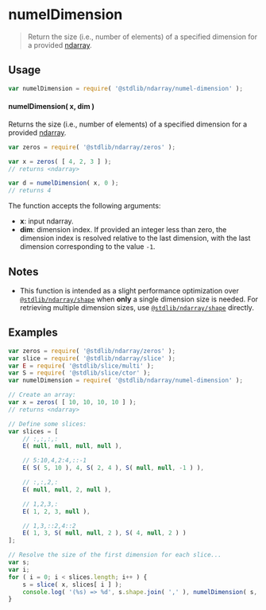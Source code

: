 <!--

@license Apache-2.0

Copyright (c) 2023 The Stdlib Authors.

Licensed under the Apache License, Version 2.0 (the "License");
you may not use this file except in compliance with the License.
You may obtain a copy of the License at

   http://www.apache.org/licenses/LICENSE-2.0

Unless required by applicable law or agreed to in writing, software
distributed under the License is distributed on an "AS IS" BASIS,
WITHOUT WARRANTIES OR CONDITIONS OF ANY KIND, either express or implied.
See the License for the specific language governing permissions and
limitations under the License.

-->

# numelDimension

> Return the size (i.e., number of elements) of a specified dimension for a provided [ndarray][@stdlib/ndarray/ctor].

<!-- Section to include introductory text. Make sure to keep an empty line after the intro `section` element and another before the `/section` close. -->

<section class="intro">

</section>

<!-- /.intro -->

<!-- Package usage documentation. -->

<section class="usage">

## Usage

```javascript
var numelDimension = require( '@stdlib/ndarray/numel-dimension' );
```

#### numelDimension( x, dim )

Returns the size (i.e., number of elements) of a specified dimension for a provided [ndarray][@stdlib/ndarray/ctor].

```javascript
var zeros = require( '@stdlib/ndarray/zeros' );

var x = zeros( [ 4, 2, 3 ] );
// returns <ndarray>

var d = numelDimension( x, 0 );
// returns 4
```

The function accepts the following arguments:

-   **x**: input ndarray.
-   **dim**: dimension index. If provided an integer less than zero, the dimension index is resolved relative to the last dimension, with the last dimension corresponding to the value `-1`.

</section>

<!-- /.usage -->

<!-- Package usage notes. Make sure to keep an empty line after the `section` element and another before the `/section` close. -->

<section class="notes">

## Notes

-   This function is intended as a slight performance optimization over [`@stdlib/ndarray/shape`][@stdlib/ndarray/shape] when **only** a single dimension size is needed. For retrieving multiple dimension sizes, use [`@stdlib/ndarray/shape`][@stdlib/ndarray/shape] directly.

</section>

<!-- /.notes -->

<!-- Package usage examples. -->

<section class="examples">

## Examples

<!-- eslint no-undef: "error" -->

<!-- eslint-disable new-cap -->

```javascript
var zeros = require( '@stdlib/ndarray/zeros' );
var slice = require( '@stdlib/ndarray/slice' );
var E = require( '@stdlib/slice/multi' );
var S = require( '@stdlib/slice/ctor' );
var numelDimension = require( '@stdlib/ndarray/numel-dimension' );

// Create an array:
var x = zeros( [ 10, 10, 10, 10 ] );
// returns <ndarray>

// Define some slices:
var slices = [
    // :,:,:,:
    E( null, null, null, null ),

    // 5:10,4,2:4,::-1
    E( S( 5, 10 ), 4, S( 2, 4 ), S( null, null, -1 ) ),

    // :,:,2,:
    E( null, null, 2, null ),

    // 1,2,3,:
    E( 1, 2, 3, null ),

    // 1,3,::2,4::2
    E( 1, 3, S( null, null, 2 ), S( 4, null, 2 ) )
];

// Resolve the size of the first dimension for each slice...
var s;
var i;
for ( i = 0; i < slices.length; i++ ) {
    s = slice( x, slices[ i ] );
    console.log( '(%s) => %d', s.shape.join( ',' ), numelDimension( s, 0 ) );
}
```

</section>

<!-- /.examples -->

<!-- Section to include cited references. If references are included, add a horizontal rule *before* the section. Make sure to keep an empty line after the `section` element and another before the `/section` close. -->

<section class="references">

</section>

<!-- /.references -->

<!-- Section for related `stdlib` packages. Do not manually edit this section, as it is automatically populated. -->

<section class="related">

</section>

<!-- /.related -->

<!-- Section for all links. Make sure to keep an empty line after the `section` element and another before the `/section` close. -->

<section class="links">

[@stdlib/ndarray/ctor]: https://github.com/stdlib-js/stdlib/tree/develop/lib/node_modules/%40stdlib/ndarray/ctor

[@stdlib/ndarray/shape]: https://github.com/stdlib-js/stdlib/tree/develop/lib/node_modules/%40stdlib/ndarray/shape

</section>

<!-- /.links -->
